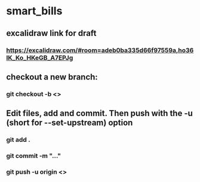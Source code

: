 # smart_bills

## excalidraw link for draft 
### https://excalidraw.com/#room=adeb0ba335d66f97559a,ho36IK_Ko_HKeGB_A7EPJg

## checkout a new branch:
### git checkout -b <<branch-name>>
  
## Edit files, add and commit. Then push with the -u (short for --set-upstream) option
### git add .
### git commit -m "..." 
### git push -u origin <<branch-name>>
